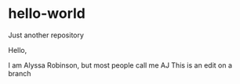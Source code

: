 # hello-world
Just another repository

Hello, 

I am Alyssa Robinson, but most people call me AJ
This is an edit on a branch
